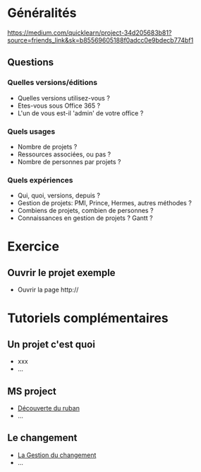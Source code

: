 # Généralités
https://medium.com/quicklearn/project-34d205683b81?source=friends_link&sk=b85569605188f0adcc0e9bdecb774bf1

## Questions
### Quelles versions/éditions
* Quelles versions utilisez-vous ?
* Etes-vous sous Office 365 ?
* L'un de vous est-il 'admin' de votre office ?
### Quels usages
* Nombre de projets ?
* Ressources associées, ou pas ?
* Nombre de personnes par projets ?
### Quels expériences
* Qui, quoi, versions, depuis ?
* Gestion de projets: PMI, Prince, Hermes, autres méthodes ?
* Combiens de projets, combien de personnes ?
* Connaissances en gestion de projets ? Gantt ?


# Exercice
## Ouvrir le projet exemple
* Ouvrir la page http://


# Tutoriels complémentaires
## Un projet c'est quoi
* xxx
* ...
## MS project
* [Découverte du ruban](https://youtu.be/AnStVWQN9OQ) 
* ...
## Le changement
* [La Gestion du changement](https://youtu.be/y7MkBQ1Vv2k)
* ...

